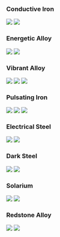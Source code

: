 ### Conductive Iron
![](http://loenwind.info/eio/Conductive_Iron_Block.png) ![](http://loenwind.info/eio/Conductive_Iron.png)
### Energetic Alloy
![](http://loenwind.info/eio/Energetic_Alloy_Block.png) ![](http://loenwind.info/eio/Energetic_Alloy.png)
### Vibrant Alloy
![](http://loenwind.info/eio/Vibrant_Alloy_Block.png) ![](http://loenwind.info/eio/Vibrant_Alloy.png) ![](http://loenwind.info/eio/Vibrant_Alloy_Nugget.png)
### Pulsating Iron
![](http://loenwind.info/eio/Pulsating_Iron_Block.png) ![](http://loenwind.info/eio/Pulsating_Iron.png) ![](http://loenwind.info/eio/Pulsating_Iron_Nugget.png)
### Electrical Steel
![](http://loenwind.info/eio/Electrical_Steel_Block.png) ![](http://loenwind.info/eio/Electrical_Steel.png)
### Dark Steel
![](http://loenwind.info/eio/Dark_Steel_Block.png) ![](http://loenwind.info/eio/Dark_Steel.png)
### Solarium
![](http://loenwind.info/eio/Soularium_Block.png) ![](http://loenwind.info/eio/Soularium.png)
### Redstone Alloy
![](http://loenwind.info/eio/Redstone_Alloy_Block.png) ![](http://loenwind.info/eio/Redstone_Alloy.png)